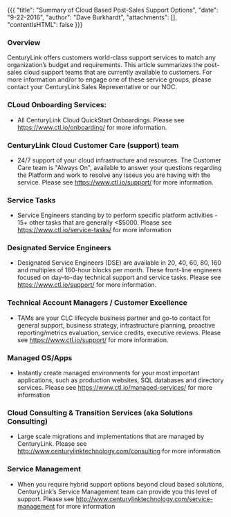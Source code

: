 {{{
  "title": "Summary of Cloud Based Post-Sales Support Options",
  "date": "9-22-2016",
  "author": "Dave Burkhardt",
  "attachments": [],
  "contentIsHTML": false
}}}

### Overview

CenturyLink offers customers world-class support services to match any organization’s budget and requirements. This article summarizes the post-sales cloud support teams that are currently available to customers. For more information and/or to engage one of these service groups, please contact your CenturyLink Sales Representative or our NOC.

### CLoud Onboarding Services:
* All CenturyLink Cloud QuickStart Onboardings. Please see https://www.ctl.io/onboarding/ for more information.

### CenturyLink Cloud Customer Care (support) team
* 24/7 support of your cloud infrastructure and resources. The Customer Care team is "Always On", available to answer your questions regarding the Platform and work to resolve any isseus you are having with the service. Please see https://www.ctl.io/support/ for more information.

### Service Tasks
* Service Engineers standing by to perform specific platform activities - 15+ other tasks that are generally <$5000. Please see https://www.ctl.io/service-tasks/ for more information

### Designated Service Engineers
* Designated Service Engineers (DSE) are available in 20, 40, 60, 80, 160 and multiples of 160-hour blocks per month. These front-line engineers focused on day-to-day technical support and service tasks. Please see https://www.ctl.io/support/ for more information.

### Technical Account Managers / Customer Excellence
* TAMs are your CLC lifecycle business partner and go-to contact for general support, business strategy, infrastructure planning, proactive reporting/metrics evaluation, service credits, executive reviews. Please see https://www.ctl.io/support/ for more information.

### Managed OS/Apps
* Instantly create managed environments for your most important applications, such as production websites, SQL databases and directory services. Please see https://www.ctl.io/managed-services/ for more information


### Cloud Consulting & Transition Services (aka Solutions Consulting)
* Large scale migrations and implementations that are managed by CenturyLink. Please see http://www.centurylinktechnology.com/consulting for more information

### Service Management
* When you require hybrid support options beyond cloud based solutions, CenturyLink’s Service Management team can provide you this level of support. Please see http://www.centurylinktechnology.com/service-management for more information

